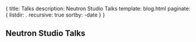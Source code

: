 {
  title: Talks
  description: Neutron Studio Talks
  template: blog.html
  paginate: {
    listdir: .
    recursive: true
    sortby: -date
  }
}

## Neutron Studio Talks

